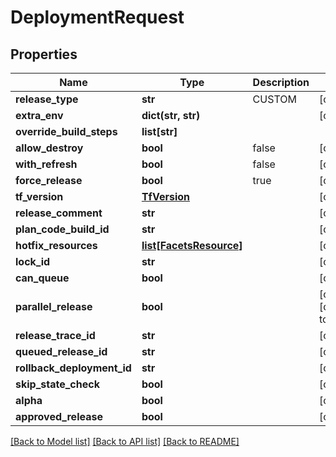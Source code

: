 # DeploymentRequest

## Properties
Name | Type | Description | Notes
------------ | ------------- | ------------- | -------------
**release_type** | **str** | CUSTOM | [optional] 
**extra_env** | **dict(str, str)** |  | [optional] 
**override_build_steps** | **list[str]** |  | 
**allow_destroy** | **bool** | false | [optional] 
**with_refresh** | **bool** | false | [optional] 
**force_release** | **bool** | true | [optional] 
**tf_version** | [**TfVersion**](TfVersion.md) |  | [optional] 
**release_comment** | **str** |  | [optional] 
**plan_code_build_id** | **str** |  | [optional] 
**hotfix_resources** | [**list[FacetsResource]**](FacetsResource.md) |  | [optional] 
**lock_id** | **str** |  | [optional] 
**can_queue** | **bool** |  | [optional] 
**parallel_release** | **bool** |  | [optional] [default to False]
**release_trace_id** | **str** |  | [optional] 
**queued_release_id** | **str** |  | [optional] 
**rollback_deployment_id** | **str** |  | [optional] 
**skip_state_check** | **bool** |  | [optional] 
**alpha** | **bool** |  | [optional] 
**approved_release** | **bool** |  | [optional] 

[[Back to Model list]](../README.md#documentation-for-models) [[Back to API list]](../README.md#documentation-for-api-endpoints) [[Back to README]](../README.md)

